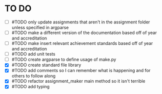 # TO DO

- [ ] #TODO only update assignments that aren't in the assignment folder unless specified in argparse
- [ ] #TODO make a different version of the documentation based off of year and accreditation
- [ ] #TODO make insert relevant achievement standards based off of year and accreditation
- [ ] #TODO add unit tests
- [ ] #TODO create argparse to define usage of make.py
- [X] #TODO create standard file library
- [X] #TODO add comments so I can remember what is happening and for others to follow along
- [X] #TODO refactor assignment_maker main method so it isn't terrible
- [X] #TODO add typing
